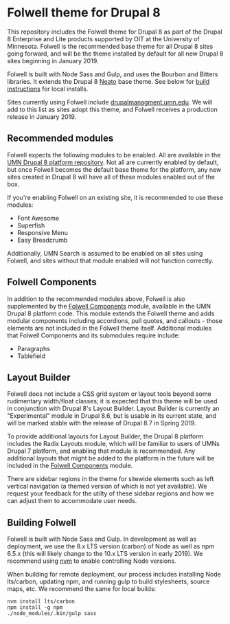 # Folwell theme for Drupal 8

This repository includes the Folwell theme for Drupal 8 as part of the Drupal 8 Enterprise and Lite products supported by OIT at the University of Minnesota. Folwell is the recommended base theme for all Drupal 8 sites going forward, and will be the theme installed by default for all new Drupal 8 sites beginning in January 2019.

Folwell is built with Node Sass and Gulp, and uses the Bourbon and Bitters libraries. It extends the Drupal 8 [Neato](https://www.drupal.org/project/neato) base theme. See below for [build instructions](#building-folwell) for local installs.

Sites currently using Folwell include [drupalmanagment.umn.edu](https://drupalmanagement.umn.edu). We will add to this list as sites adopt this theme, and Folwell receives a production release in January 2019.

## Recommended modules

Folwell expects the following modules to be enabled. All are available in the [UMN Drupal 8 platform repository](https://github.umn.edu/drupalplatform/d8-composer). Not all are currently enabled by default, but once Folwell becomes the default base theme for the platform, any new sites created in Drupal 8 will have all of these modules enabled out of the box.

If you're enabling Folwell on an existing site, it is recommended to use these modules:

- Font Awesome
- Superfish
- Responsive Menu
- Easy Breadcrumb

Additionally, UMN Search is assumed to be enabled on all sites using Folwell, and sites without that module enabled will not function correctly.

## Folwell Components

In addition to the recommended modules above, Folwell is also supplemented by the [Folwell Components](https://github.umn.edu/drupalmodules/folwell_components) module, available in the UMN Drupal 8 platform code. This module extends the Folwell theme and adds modular components including accordions, pull quotes, and callouts - those elements are not included in the Folwell theme itself. Additional modules that Folwell Components and its submodules require include:

- Paragraphs
- Tablefield

## Layout Builder

Folwell does not include a CSS grid system or layout tools beyond some rudimentary width/float classes; it is expected that this theme will be used in conjunction with Drupal 8's Layout Builder. Layout Builder is currently an "Experimental" module in Drupal 8.6, but is usable in its current state, and will be marked stable with the release of Drupal 8.7 in Spring 2019.

To provide additional layouts for Layout Builder, the Drupal 8 platform includes the Radix Layouts module, which will be familiar to users of UMNs Drupal 7 platform, and enabling that module is recommended. Any additional layouts that might be added to the platform in the future will be included in the [Folwell Components](#folwell-components) module.

There are sidebar regions in the theme for sitewide elements such as left vertical navigation (a themed version of which is not yet available). We request your feedback for the utilty of these sidebar regions and how we can adjust them to accommodate user needs.

## Building Folwell

Folwell is built with Node Sass and Gulp. In development as well as deployment, we use the 8.x LTS version (carbon) of Node as well as npm 6.5.x (this will likely change to the 10.x LTS version in early 2019). We recommend using [nvm](https://github.com/creationix/nvm) to enable controlling Node versions.

When building for remote deployment, our process includes installing Node lts/carbon, updating npm, and running gulp to build stylesheets, source maps, etc. We recommend the same for local builds:

```
nvm install lts/carbon
npm install -g npm
./node_modules/.bin/gulp sass
```
